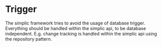 # Trigger

The simplic framework tries to avoid the usage of database trigger. Everything should be handled within the simplic api, to be database independent. E.g. change tracking is handled within the simplic api using the repository pattern.